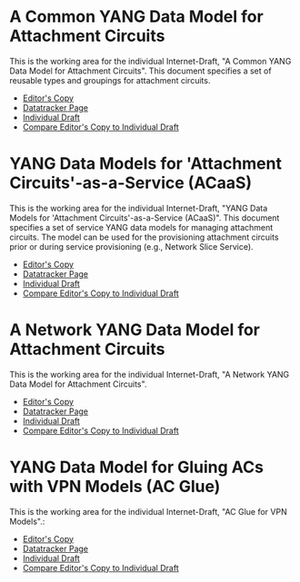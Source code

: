 # A Common YANG Data Model for Attachment Circuits

This is the working area for the individual Internet-Draft, "A Common YANG Data Model for Attachment Circuits". This document specifies a set of reusable types and groupings for attachment circuits.

* [Editor's Copy](https://boucadair.github.io/attachment-circuit-model/#go.draft-boro-opsawg-teas-common-ac.html)
* [Datatracker Page](https://datatracker.ietf.org/doc/draft-boro-opsawg-teas-common-ac)
* [Individual Draft](https://datatracker.ietf.org/doc/html/draft-boro-opsawg-teas-common-ac)
* [Compare Editor's Copy to Individual Draft](https://boucadair.github.io/attachment-circuit-model/#go.draft-boro-opsawg-teas-common-ac.diff)

# YANG Data Models for 'Attachment Circuits'-as-a-Service (ACaaS)

This is the working area for the individual Internet-Draft, "YANG Data Models for 'Attachment Circuits'-as-a-Service (ACaaS)". This document specifies a set of service YANG data models for managing attachment circuits. The model can be used for the provisioning attachment circuits prior or during service provisioning (e.g., Network Slice Service).

* [Editor's Copy](https://boucadair.github.io/attachment-circuit-model/#go.draft-boro-opsawg-teas-attachment-circuit.html)
* [Datatracker Page](https://datatracker.ietf.org/doc/draft-boro-opsawg-teas-attachment-circuit)
* [Individual Draft](https://datatracker.ietf.org/doc/html/draft-boro-opsawg-teas-attachment-circuit)
* [Compare Editor's Copy to Individual Draft](https://boucadair.github.io/attachment-circuit-model/#go.draft-boro-opsawg-teas-attachment-circuit.diff)

# A Network YANG Data Model for Attachment Circuits

This is the working area for the individual Internet-Draft, "A Network YANG Data Model for Attachment Circuits".

* [Editor's Copy](https://boucadair.github.io/attachment-circuit-model/#go.draft-boro-opsawg-ntw-attachment-circuit.html)
* [Datatracker Page](https://datatracker.ietf.org/doc/draft-boro-opsawg-ntw-attachment-circuit)
* [Individual Draft](https://datatracker.ietf.org/doc/html/draft-boro-opsawg-ntw-attachment-circuit)
* [Compare Editor's Copy to Individual Draft](https://boucadair.github.io/attachment-circuit-model/#go.draft-boro-opsawg-ntw-attachment-circuit.diff)

# YANG Data Model for Gluing ACs with VPN Models (AC Glue)

This is the working area for the individual Internet-Draft, "AC Glue for VPN Models".:

* [Editor's Copy](https://boucadair.github.io/attachment-circuit-model/#go.draft-boro-opsawg-ac-lxsm-lxnm-glue.html)
* [Datatracker Page](https://datatracker.ietf.org/doc/draft-boro-opsawg-ac-lxsm-lxnm-glue)
* [Individual Draft](https://datatracker.ietf.org/doc/html/draft-boro-opsawg-ac-lxsm-lxnm-glue)
* [Compare Editor's Copy to Individual Draft](https://boucadair.github.io/attachment-circuit-model/#go.draft-boro-opsawg-ac-lxsm-lxnm-glue.diff)



